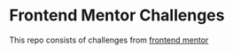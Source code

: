 # Frontend Mentor Challenges

This repo consists of challenges from [frontend mentor](https://www.frontendmentor.io/)
